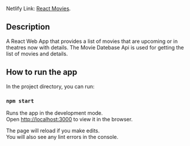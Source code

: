 Netlify Link: [React Movies](https://react-movies-158.netlify.app/).

## Description
A React Web App that provides a list of movies that are upcoming or in theatres now with details. The Movie Datebase Api is used for getting the list of movies and details.

## How to run the app

In the project directory, you can run:

### `npm start`

Runs the app in the development mode.<br />
Open [http://localhost:3000](http://localhost:3000) to view it in the browser.

The page will reload if you make edits.<br />
You will also see any lint errors in the console.
